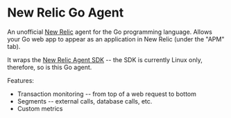 # New Relic Go Agent

An unofficial [New Relic][nr] agent for the Go programming language. Allows your Go web
app to appear as an application in New Relic (under the "APM" tab).

It wraps the [New Relic Agent SDK][sdk] -- the SDK is currently Linux only, therefore,
so is this Go agent.

Features:
 
* Transaction monitoring -- from top of a web request to bottom
* Segments -- external calls, database calls, etc.
* Custom metrics

[nr]: https://newrelic.com/
[sdk]: https://docs.newrelic.com/docs/agents/agent-sdk/using-agent-sdk/getting-started-agent-sdk
